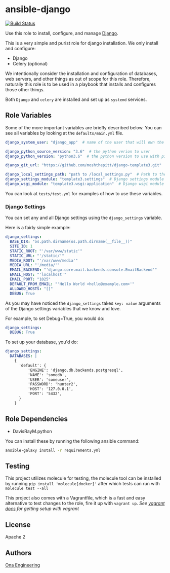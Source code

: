 # ansible-django #

[![Build Status](http://cicd.onalabs.org/api/badges/onaio/ansible-django/status.svg)](http://cicd.onalabs.org/onaio/ansible-django)

Use this role to install, configure, and manage [Django](https://www.djangoproject.com/).

This is a very simple and purist role for django installation.  We only install and configure:

- Django
- Celery (optional)

We intentionally consider the installation and configuration of databases, web servers, and other things as out of scope for this role.  Therefore, naturally this role is to be used in a playbook that installs and configures those other things.

Both `Django` and `celery` are installed and set up as `systemd` services.

## Role Variables ##

Some of the more important variables are briefly described below.  You can see all variables by looking at the `defaults/main.yml` file.

```yml
django_system_user: "django_app"  # name of the user that will own the django installation

django_python_source_version: "3.6"  # the python verion to user
django_python_version: "python3.6"  # the python version to use with pip commands

django_git_url: "https://github.com/moshthepitt/django-template3.git"  # the git repo of your django app which we are installing

django_local_settings_path: "path to /local_settings.py"  # Path to the Django settings file
django_settings_module: "template3.settings"  # Django settings module
django_wsgi_module: "template3.wsgi:application"  # Django wsgi module
```

You can look at `tests/test.yml` for examples of how to use these variables.

### Django Settings ###

You can set any and all Django settings using the `django_settings` variable.

Here is a fairly simple example:

```yml
django_settings:
  BASE_DIR: "os.path.dirname(os.path.dirname(__file__))"
  SITE_ID: 1
  STATIC_ROOT: "'/var/www/static'"
  STATIC_URL: "'/static/'"
  MEDIA_ROOT: "'/var/www/media'"
  MEDIA_URL: "'/media/'"
  EMAIL_BACKEND: "'django.core.mail.backends.console.EmailBackend'"
  EMAIL_HOST: "'localhost'"
  EMAIL_PORT: "1025"
  DEFAULT_FROM_EMAIL: "'Hello World <hello@example.com>'"
  ALLOWED_HOSTS: "[]"
  DEBUG: True
```

As you may have noticed the `django_settings` takes `key: value` arguments of the Django settings variables that we know and love.

For example, to set Debug=True, you would do:

```yml
django_settings:
  DEBUG: True
```

To set up your database, you'd do:

```yml
django_settings:
  DATABASES: |
    {
      'default': {
          'ENGINE': 'django.db.backends.postgresql',
          'NAME': 'somedb',
          'USER': 'someuser',
          'PASSWORD': 'hunter2',
          'HOST': '127.0.0.1',
          'PORT': '5432',
      }
    }
```

## Role Dependencies ##

* DavisRayM.python

You can install these by running the following ansible command:

```sh
ansible-galaxy install -r requirements.yml
```

## Testing ##

This project utilizes molecule for testing, the molecule tool can be installed by running `pip install 'molecule[docker]'` after which tests can run with `molecule test --all`

This project also comes with a Vagrantfile, which is a fast and easy alternative to test changes to the role, fire it up with `vagrant up`. _See [vagrant docs](https://docs.vagrantup.com/v2/) for getting setup with vagrant_

## License ##

Apache 2

## Authors ##

[Ona Engineering](https://ona.io)
